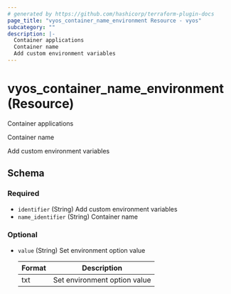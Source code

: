 ```yaml
---
# generated by https://github.com/hashicorp/terraform-plugin-docs
page_title: "vyos_container_name_environment Resource - vyos"
subcategory: ""
description: |-
  Container applications
  Container name
  Add custom environment variables
---
```


# vyos_container_name_environment (Resource)

Container applications

Container name

Add custom environment variables



<!-- schema generated by tfplugindocs -->
## Schema

### Required

- `identifier` (String) Add custom environment variables
- `name_identifier` (String) Container name

### Optional

- `value` (String) Set environment option value

    |  Format  |  Description  |
    |----------|---------------|
    |  txt  |  Set environment option value  |
